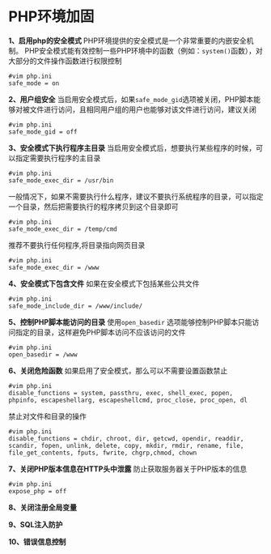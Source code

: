# PHP环境加固

**1、启用php的安全模式**
PHP环境提供的安全模式是一个非常重要的内嵌安全机制。
PHP安全模式能有效控制一些PHP环境中的函数（例如：`system()`函数），对大部分的文件操作函数进行权限控制

    #vim php.ini
    safe_mode = on

**2、用户组安全**
当启用安全模式后，如果`safe_mode_gid`选项被关闭，PHP脚本能够对被文件进行访问，且相同用户组的用户也能够对该文件进行访问，建议关闭

    #vim php.ini
    safe_mode_gid = off

**3、安全模式下执行程序主目录**
当启用安全模式后，想要执行某些程序的时候，可以指定需要执行程序的主目录

    #vim php.ini
    safe_mode_exec_dir = /usr/bin

一般情况下，如果不需要执行什么程序，建议不要执行系统程序的目录，可以指定一个目录，然后把需要执行的程序拷贝到这个目录即可

    #vim php.ini
    safe_mode_exec_dir = /temp/cmd
    
推荐不要执行任何程序,将目录指向网页目录

    #vim php.ini
    safe_mode_exec_dir = /www        
    
**4、安全模式下包含文件**
如果在安全模式下包括某些公共文件

    #vim php.ini
    safe_mode_include_dir = /www/include/

**5、控制PHP脚本能访问的目录**
使用`open_basedir` 选项能够控制PHP脚本只能访问指定的目录，这样避免PHP脚本访问不应该访问的文件

    #vim php.ini
    open_basedir = /www
    
**6、关闭危险函数**
如果启用了安全模式，那么可以不需要设置函数禁止

    #vim php.ini
    disable_functions = system, passthru, exec, shell_exec, popen, phpinfo, escapeshellarg, escapeshellcmd, proc_close, proc_open, dl

禁止对文件和目录的操作

    #vim php.ini
    disable_functions = chdir, chroot, dir, getcwd, opendir, readdir, scandir, fopen, unlink, delete, copy, mkdir, rmdir, rename, file, file_get_contents, fputs, fwrite, chgrp,chmod, chown

**7、关闭PHP版本信息在HTTP头中泄露**
防止获取服务器关于PHP版本的信息

    #vim php.ini
    expose_php = off


**8、关闭注册全局变量**


**9、SQL注入防护**

**10、错误信息控制**
